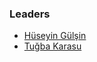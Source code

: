 ### Leaders
* [Hüseyin Gülşin](mailto:huseyin.gulsin@owasp.org)
* [Tuğba Karasu](mailto:tugba.karasu@owasp.org)
